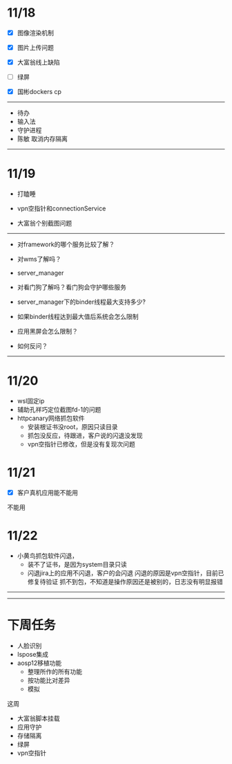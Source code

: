 # 11/18

- [x] 图像渲染机制
- [x] 图片上传问题
- [x] 大富翁线上缺陷
- [ ] 绿屏
- [x] 国彬dockers cp



---

- 待办
- 输入法
- 守护进程
- 陈敏 取消内存隔离

---

# 11/19

- 打瞌睡  



- vpn空指针和connectionService
- 大富翁个别截图问题

---

- 对framework的哪个服务比较了解？
- 对wms了解吗？
- server_manager
- 对看门狗了解吗？看门狗会守护哪些服务
- server_manager下的binder线程最大支持多少?
- 如果binder线程达到最大值后系统会怎么限制
- 应用黑屏会怎么限制？



- 如何反问？

---

# 11/20

- wsl固定ip
- 辅助孔祥巧定位截图fd-1的问题
- httpcanary网络抓包软件
  - 安装根证书没root，原因只读目录
  - 抓包没反应，待跟进，客户说的闪退没发现
  - vpn空指针已修改，但是没有复现次问题

# 11/21

- [x] 客户真机应用能不能用

不能用







# 11/22

- 小黄鸟抓包软件闪退，
  - 装不了证书，是因为system目录只读
  - 闪退jira上的应用不闪退，客户的会闪退
    闪退的原因是vpn空指针，目前已修复待验证
    抓不到包，不知道是操作原因还是被别的，日志没有明显报错

---





----

# 下周任务

- 人脸识别
- lspose集成
- aosp12移植功能
  - 整理所作的所有功能
  - 按功能比对差异
  - 模拟



这周

- 大富翁脚本挂载
- 应用守护
- 存储隔离
- 绿屏
- vpn空指针